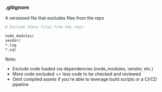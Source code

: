 ### .gitignore

A versioned file that excludes files from the repo

```sh
# Exclude these files from the repo:

node_modules/
vendor/
*.log
*.sql
```

Note:

* Exclude code loaded via dependencies (node_modules, vendor, etc.)
* More code excluded == less code to be checked and reviewed
* Omit compiled assets if you're able to leverage build scripts or a CI/CD pipeline
